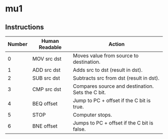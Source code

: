 # mu1

## Instructions

| Number | Human Readable | Action                                           |
|--------|----------------|--------------------------------------------------|
| 0      | MOV src dst    | Moves value from source to destination.          |
| 1      | ADD src dst    | Adds src to dst (result in dst).                 |
| 2      | SUB src dst    | Subtracts src from dst (result in dst).          |
| 3      | CMP src dst    | Compares source and destination. Sets the C bit. |
| 4      | BEQ offset     | Jump to PC + offset if the C bit is true.        |
| 5      | STOP           | Computer stops.                                  |
| 6      | BNE offset     | Jumps to PC + offset if the C bit is false.      |
